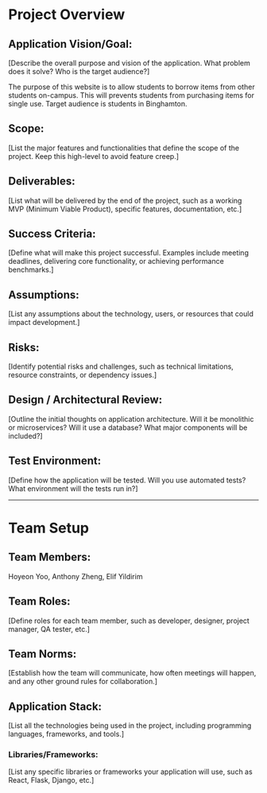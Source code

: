 # **Project Overview**

## **Application Vision/Goal:**
[Describe the overall purpose and vision of the application. What problem does it solve? Who is the target audience?]

The purpose of this website is to allow students to borrow items from other students on-campus.
This will prevents students from purchasing items for single use.
Target audience is students in Binghamton.

## **Scope:**
[List the major features and functionalities that define the scope of the project. Keep this high-level to avoid feature creep.]

## **Deliverables:**
[List what will be delivered by the end of the project, such as a working MVP (Minimum Viable Product), specific features, documentation, etc.]

## **Success Criteria:**
[Define what will make this project successful. Examples include meeting deadlines, delivering core functionality, or achieving performance benchmarks.]

## **Assumptions:**
[List any assumptions about the technology, users, or resources that could impact development.]

## **Risks:**
[Identify potential risks and challenges, such as technical limitations, resource constraints, or dependency issues.]

## **Design / Architectural Review:**
[Outline the initial thoughts on application architecture. Will it be monolithic or microservices? Will it use a database? What major components will be included?]

## **Test Environment:**
[Define how the application will be tested. Will you use automated tests? What environment will the tests run in?]

---

# **Team Setup**

## **Team Members:**
Hoyeon Yoo, Anthony Zheng, Elif Yildirim

## **Team Roles:**
[Define roles for each team member, such as developer, designer, project manager, QA tester, etc.]

## **Team Norms:**
[Establish how the team will communicate, how often meetings will happen, and any other ground rules for collaboration.]

## **Application Stack:**
[List all the technologies being used in the project, including programming languages, frameworks, and tools.]

### **Libraries/Frameworks:**
[List any specific libraries or frameworks your application will use, such as React, Flask, Django, etc.]
